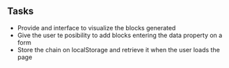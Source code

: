## Tasks
* Provide and interface to visualize the blocks generated
* Give the user te posibility to add blocks entering the data property on a form
* Store the chain on localStorage and retrieve it when the user loads the page